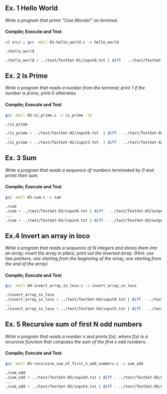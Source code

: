 ## Ex. 1 Hello World
*Write a program that prints "Ciao Mondo!" on terminal.*

#### Compile; Execute and Test

```bash
cd src/ ; gcc -Wall 01-hello_world.c -o hello_world
```
```bash
./hello_world

./hello_world < ../test/TestSet-01/input0.txt | diff - ../test/TestSet-01/output0.txt
```


## Ex. 2 Is Prime
*Write a program that reads a number from the terminal; print 1 if the number is prime, print 0 otherwise.*

#### Compile; Execute and Test
```bash
gcc -Wall 02-is_prime.c -o is_prime -lm
```
```bash
./is_prime

./is_prime < ../test/TestSet-02/input0.txt  | diff - ../test/TestSet-02/output0.txt
...
./is_prime < ../test/TestSet-02/input3.txt  | diff - ../test/TestSet-02/output3.txt
```

## Ex. 3 Sum
*Write a program that reads a sequence of numbers terminated by 0 and prints their sum.*

#### Compile; Execute and Test
```bash
gcc -Wall 03-sum.c -o sum
```
```bash
./sum
./sum < ../test/TestSet-03/input0.txt | diff - ../test/TestSet-03/output0.txt 
...
./sum < ../test/TestSet-03/input4.txt | diff - ../test/TestSet-03/output4.txt 
```

## Ex.4 Invert an array in loco
*Write a program that reads a sequence of N integers and stores them into an array; invert the array in place; print out the inverted array.
(Hint: use two pointers, one starting from the beginning of the array, one starting from the end of the array)*

#### Compile; Execute and Test
```bash
gcc -Wall 04-invert_array_in_loco.c -o invert_array_in_loco
```
```bash
./invert_array_in_loco
./invert_array_in_loco < ../test/TestSet-04/input0.txt | diff - ../test/TestSet-04/output0.txt
...
./invert_array_in_loco < ../test/TestSet-04/input5.txt | diff - ../test/TestSet-04/output5.txt 
```
## Ex. 5 Recursive sum of first N odd numbers
*Write a program that reads a number x and prints f(x), where f(x) is a recursive function that computes the sum of the first x odd numbers.*

#### Compile; Execute and Test
```bash
gcc -Wall 05-recursive_sum_of_first_n_odd_numbers.c -o sum_odd
```
```bash
./sum_odd
./sum_odd < ../test/TestSet-05/input0.txt | diff - ../test/TestSet-05/output0.txt
...
./sum_odd < ../test/TestSet-05/input4.txt | diff - ../test/TestSet-05/output4.txt
```

